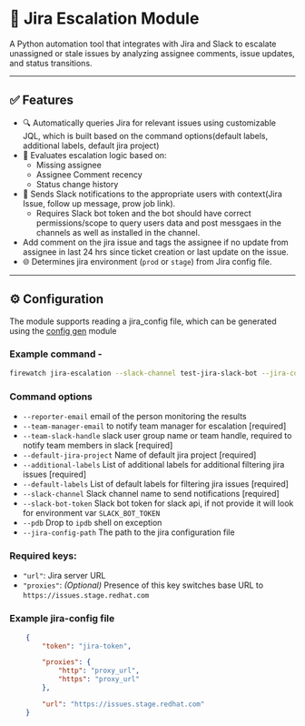

# 📌 Jira Escalation Module

A Python automation tool that integrates with Jira and Slack to escalate unassigned or stale issues by analyzing assignee comments, issue updates, and status transitions.

---

## ✅ Features

- 🔍 Automatically queries Jira for relevant issues using customizable JQL, which is built based on the command options(default labels, additional labels, default jira project)
- 🧠 Evaluates escalation logic based on:
  - Missing assignee
  - Assignee Comment recency
  - Status change history
- 📣 Sends Slack notifications to the appropriate users with context(Jira Issue, follow up message, prow job link).
  - Requires Slack bot token and the bot should have correct permissions/scope to query users data and post messgaes in the channels as well as installed in the channel.
- Add comment on the jira issue and tags the assignee if no update from assignee in last 24 hrs since ticket creation or last update on the issue.
- 🌐 Determines jira environment (`prod` or `stage`) from Jira config file.

---

## ⚙️ Configuration

The module supports reading a jira_config file, which can be generated using the [config gen](./cli_usage_guide.md#jira-config-gen) module

### Example command -

```bash
firewatch jira-escalation --slack-channel test-jira-slack-bot --jira-config-path /path/to/jira-config  --default-jira-project your_jira_project --additional-labels firewatch --additional-labels self-managed-lp --default-labels 4.18-lp --team-manager-email <email to copy manager in slack> --team-slack-handle <slack_team_handle, ex: team-mpiit> --reporter-email <reporter_email>
```

### Command options

 - `--reporter-email`        email of the person monitoring the results
 - `--team-manager-email`    to notify team manager for escalation
                                [required]
 - `--team-slack-handle`     slack user group name or team handle,
                                required to notify team members in slack
                                [required]
 - `--default-jira-project`  Name of default jira project  [required]
 - `--additional-labels`     List of additional labels for additional
                                filtering jira issues  [required]
 - `--default-labels`        List of default labels for filtering jira
                                issues  [required]
 - `--slack-channel`         Slack channel name to send notifications
                                [required]
 - `--slack-bot-token`       Slack bot token for slack api, if not provide
                                it will look for environment var
                                `SLACK_BOT_TOKEN`
 - `--pdb`                   Drop to `ipdb` shell on exception
 - `--jira-config-path`      The path to the jira configuration file


### Required keys:

- `"url"`: Jira server URL
- `"proxies"`: *(Optional)* Presence of this key switches base URL to `https://issues.stage.redhat.com`

### Example jira-config file

```json
    {
        "token": "jira-token",

        "proxies": {
            "http": "proxy_url",
            "https": "proxy_url"
        },

        "url": "https://issues.stage.redhat.com"
    }
```
